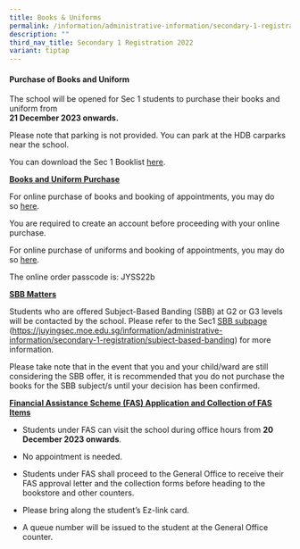 ```yaml
---
title: Books & Uniforms
permalink: /information/administrative-information/secondary-1-registration/books-n-uniforms/
description: ""
third_nav_title: Secondary 1 Registration 2022
variant: tiptap
---
```

<h4><strong>Purchase of Books and Uniform</strong></h4><p>The school will be opened for Sec 1 students to purchase their books and uniform from<br><strong>21 December 2023 onwards.</strong></p><p>Please note that parking is not provided. You can park at the HDB carparks near the school.</p><p>You can download the Sec 1 Booklist&nbsp;<a href="https://drive.google.com/file/d/1CK1MxxPQIL1FHPQzsqrf6fHSfk7jyKe3/view?usp=drive_link/" rel="noopener" target="_blank">here</a>.</p><p><strong><u>Books and Uniform Purchase</u></strong></p><p>For online purchase of books and booking of appointments, you may do so&nbsp;<a href="https://asenciobookshop.sg/" rel="noopener" target="_blank">here</a>.</p><p>You are required to create an account before proceeding with your online purchase.</p><p>For online purchase of uniforms and booking of appointments, you may do so&nbsp;<a href="https://finestuniform.com/collections/juying-secondary-school/" rel="noopener" target="_blank">here</a>.</p><p>The online order passcode is: JYSS22b</p><p><strong><u>SBB Matters</u></strong></p><p>Students who are offered Subject-Based Banding (SBB) at G2 or G3 levels will be contacted by the school. Please refer to the Sec1&nbsp;<a href="/information/administrative-information/secondary-1-registration/subject-based-banding" rel="noopener noreferrer nofollow" target="_blank">SBB subpage</a><br>(<a href="/information/administrative-information/secondary-1-registration/subject-based-banding" rel="noopener" target="_blank">https://juyingsec.moe.edu.sg/information/administrative-information/secondary-1-registration/subject-based-banding</a>)&nbsp;for more information.</p><p>Please take note that in the event that you and your child/ward are still considering the SBB offer, it is recommended that you do not purchase the books for the SBB subject/s until your decision has been confirmed.</p><p><strong><u>Financial Assistance Scheme (FAS) Application and Collection of FAS Items</u></strong></p><ul data-tight="true" class="tight"><li><p>Students under FAS can visit the school during office hours from&nbsp;<strong>20 December 2023 onwards</strong>.</p></li><li><p>No appointment is needed.</p></li><li><p>Students under FAS shall proceed to the General Office to receive their FAS approval letter and the collection forms before heading to the bookstore and other counters.</p></li><li><p>Please bring along the student’s Ez-link card.</p></li><li><p>A queue number will be issued to the student at the General Office counter.</p></li></ul><p></p>